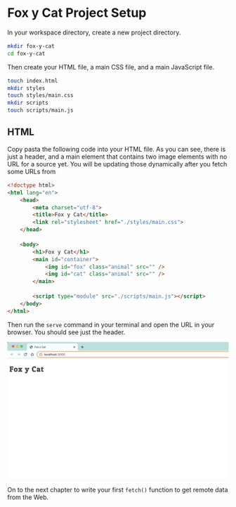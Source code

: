 # Fox y Cat Project Setup

In your workspace directory, create a new project directory.

```sh
mkdir fox-y-cat
cd fox-y-cat
```

Then create your HTML file, a main CSS file, and a main JavaScript file.

```sh
touch index.html
mkdir styles
touch styles/main.css
mkdir scripts
touch scripts/main.js
```

## HTML

Copy pasta the following code into your HTML file. As you can see, there is just a header, and a main element that contains two image elements with no URL for a source yet. You will be updating those dynamically after you fetch some URLs from

```html
<!doctype html>
<html lang="en">
    <head>
        <meta charset="utf-8">
        <title>Fox y Cat</title>
        <link rel="stylesheet" href="./styles/main.css">
    </head>

    <body>
        <h1>Fox y Cat</h1>
        <main id="container">
            <img id="fox" class="animal" src="" />
            <img id="cat" class="animal" src="" />
        </main>

        <script type="module" src="./scripts/main.js"></script>
    </body>
</html>
```

Then run the `serve` command in your terminal and open the URL in your browser. You should see just the header.

![](./images/fox-y-cat-initial.png)

On to the next chapter to write your first `fetch()` function to get remote data from the Web.
